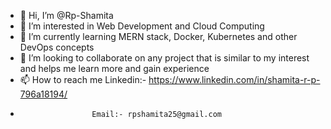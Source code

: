 - 👋 Hi, I’m @Rp-Shamita
- 👀 I’m interested in Web Development and Cloud Computing
- 🌱 I’m currently learning MERN stack, Docker, Kubernetes and other DevOps concepts
- 💞️ I’m looking to collaborate on any project that is similar to my interest and helps me learn more and gain experience
- 📫 How to reach me Linkedin:- https://www.linkedin.com/in/shamita-r-p-796a18194/
-                     Email:- rpshamita25@gmail.com

<!---
Rp-Shamita/Rp-Shamita is a ✨ special ✨ repository because its `README.md` (this file) appears on your GitHub profile.
You can click the Preview link to take a look at your changes.
--->
